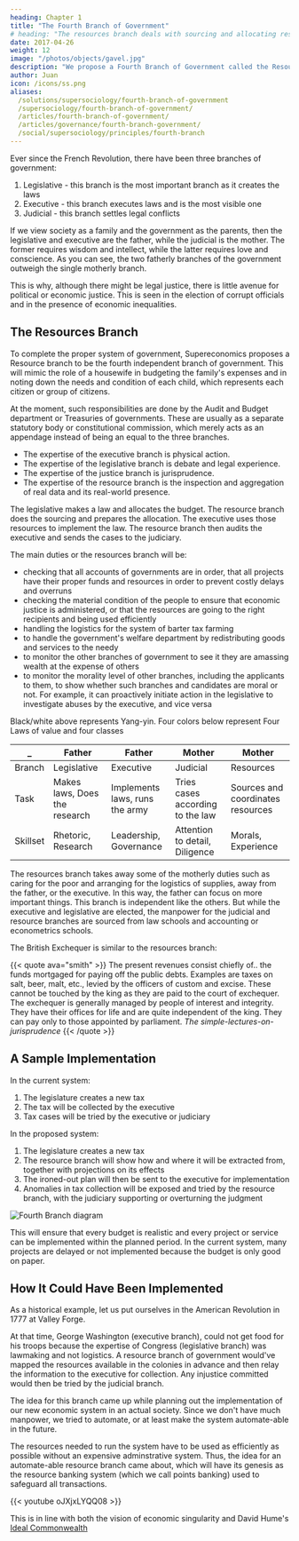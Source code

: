 ```yaml
---
heading: Chapter 1
title: "The Fourth Branch of Government"
# heading: "The resources branch deals with sourcing and allocating resources"
date: 2017-04-26
weight: 12
image: "/photos/objects/gavel.jpg"
description: "We propose a Fourth Branch of Government called the Resources branch to make procurement and audit more systematic"
author: Juan
icon: /icons/ss.png
aliases:
  /solutions/supersociology/fourth-branch-of-government
  /supersociology/fourth-branch-of-government/
  /articles/fourth-branch-of-government/
  /articles/governance/fourth-branch-government/
  /social/supersociology/principles/fourth-branch
---
```



Ever since the French Revolution, there have been three branches of government:

1. Legislative - this branch is the most important branch as it creates the laws
2. Executive - this branch executes laws and is the most visible one
3. Judicial - this branch settles legal conflicts

If we view society as a family and the government as the parents, then the legislative and executive are the father, while the judicial is the mother. The former requires wisdom and intellect, while the latter requires love and conscience. As you can see, the two fatherly branches of the government outweigh the single motherly branch.

This is why, although there might be legal justice, there is little avenue for political or economic justice. This is seen in the election of corrupt officials and in the presence of economic inequalities.


## The Resources Branch

To complete the proper system of government, Supereconomics proposes a Resource branch to be the fourth independent branch of government. This will mimic the role of a housewife in budgeting the family's expenses and in noting down the needs and condition of each child, which represents each citizen or group of citizens. 

At the moment, such responsibilities are done by the Audit and Budget department or Treasuries of governments. These are usually as a separate statutory body or constitutional commission, which merely acts as an appendage instead of being an equal to the three branches.

- The expertise of the executive branch is physical action. 
- The expertise of the legislative branch is debate and legal experience. 
- The expertise of the justice branch is jurisprudence. 
- The expertise of the resource branch is the inspection and aggregation of real data and its real-world presence. 

The legislative makes a law and allocates the budget. The resource branch does the sourcing and prepares the allocation. The executive uses those resources to implement the law. The resource branch then audits the executive and sends the cases to the judiciary. 

The main duties or the resources branch will be: 
- checking that all accounts of governments are in order, that all projects have their proper funds and resources in order to prevent costly delays and overruns
- checking the material condition of the people to ensure that economic justice is administered, or that the resources are going to the right recipients and being used efficiently
- handling the  logistics for the system of barter tax farming
- to handle the government's  welfare department by redistributing goods and services to the needy
- to monitor the other branches of government to see it they are amassing wealth at the expense of others
- to monitor the morality level of other branches, including the applicants to them, to show whether such branches and candidates are moral or not. For example, it can proactively initiate action in the legislative to investigate abuses by the executive, and vice versa


Black/white above represents Yang-yin. Four colors below represent Four Laws of value and four classes


_ | Father | Father | Mother | Mother
--- | --- | --- | --- | ---
Branch | Legislative | Executive | Judicial | Resources 
Task | Makes laws, Does the research | Implements laws, runs the army | Tries cases according to the law | Sources and coordinates resources
Skillset | Rhetoric, Research | Leadership, Governance | Attention to detail, Diligence | Morals, Experience



<!-- | Executive <br>  <br> Interfaces with the people directly | Judicial <br>  <br> Has the actual morals that glues the people together| -->

The resources branch takes away some of the motherly duties such as caring for the poor and arranging for the logistics of supplies, away from the father, or the executive. In this way, the father can focus on more important things. This branch is independent like the others. But while the executive and legislative are elected, the manpower for the judicial and resource branches are sourced from law schools and accounting or econometrics schools.

The British Exchequer is similar to the resources branch: 

{{< quote ava="smith" >}}
The present revenues consist chiefly of.. the funds mortgaged for paying off the public debts. Examples are taxes on salt, beer, malt, etc., levied by the officers of custom and excise. These cannot be touched by the king as they are paid to the court of exchequer. The exchequer is generally managed by people of interest and integrity. They have their offices for life and are quite independent of the king. They can pay only to those appointed by parliament.
<cite>The simple-lectures-on-jurisprudence</cite>
{{< /quote >}}



## A Sample Implementation

In the current system:
1. The legislature creates a new tax
2. The tax will be collected by the executive
3. Tax cases will be tried by the executive or judiciary 

In the proposed system:
1. The legislature creates a new tax
2. The resource branch will show how and where it will be extracted from, together with projections on its effects
3. The ironed-out plan will then be sent to the executive for implementation
3. Anomalies in tax collection will be exposed and tried by the resource branch, with the judiciary supporting or overturning the judgment


![Fourth Branch diagram](https://sorasystem.sirv.com/graphics/fourth.jpg)

This will ensure that every budget is realistic and every project or service can be implemented within the planned period. In the current system, many projects are delayed or not implemented because the budget is only good on paper.


## How It Could Have Been Implemented

As a historical example, let us put ourselves in the American Revolution in 1777 at Valley Forge. 

At that time, George Washington (executive branch), could not get food for his troops because the expertise of Congress (legislative branch) was lawmaking and not logistics. A resource branch of government would've mapped the resources available in the colonies in advance and then relay the information to the executive for collection. Any injustice committed would then be tried by the judicial branch.

The idea for this branch came up while planning out the implementation of our new economic system in an actual society. Since we don't have much manpower, we tried to automate, or at least make the system automate-able in the future. 

The resources needed to run the system have to be used as efficiently as possible without an expensive adminstrative system. Thus, the idea for an automate-able resource branch came about, which will have its genesis as the resource banking system (which we call points banking) used to safeguard all transactions. 

>

{{< youtube oJXjxLYQQ08 >}}

This is in line with both the vision of economic singularity and David Hume's [Ideal Commonwealth](/research/hume/essays/part-2/16-the-ideal-system-of-government)
